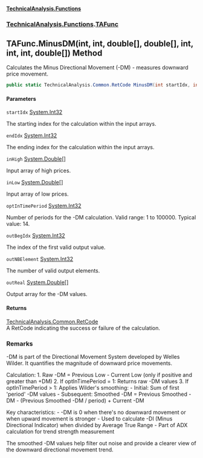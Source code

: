 #### [TechnicalAnalysis\.Functions](Atypical.TechnicalAnalysis.Functions.md 'Atypical\.TechnicalAnalysis\.Functions')
### [TechnicalAnalysis\.Functions](Atypical.TechnicalAnalysis.Functions.md#TechnicalAnalysis.Functions 'TechnicalAnalysis\.Functions').[TAFunc](TAFunc.md 'TechnicalAnalysis\.Functions\.TAFunc')

## TAFunc\.MinusDM\(int, int, double\[\], double\[\], int, int, int, double\[\]\) Method

Calculates the Minus Directional Movement \(\-DM\) \- measures downward price movement\.

```csharp
public static TechnicalAnalysis.Common.RetCode MinusDM(int startIdx, int endIdx, in double[] inHigh, in double[] inLow, in int optInTimePeriod, ref int outBegIdx, ref int outNBElement, ref double[] outReal);
```
#### Parameters

<a name='TechnicalAnalysis.Functions.TAFunc.MinusDM(int,int,double[],double[],int,int,int,double[]).startIdx'></a>

`startIdx` [System\.Int32](https://docs.microsoft.com/en-us/dotnet/api/System.Int32 'System\.Int32')

The starting index for the calculation within the input arrays\.

<a name='TechnicalAnalysis.Functions.TAFunc.MinusDM(int,int,double[],double[],int,int,int,double[]).endIdx'></a>

`endIdx` [System\.Int32](https://docs.microsoft.com/en-us/dotnet/api/System.Int32 'System\.Int32')

The ending index for the calculation within the input arrays\.

<a name='TechnicalAnalysis.Functions.TAFunc.MinusDM(int,int,double[],double[],int,int,int,double[]).inHigh'></a>

`inHigh` [System\.Double](https://docs.microsoft.com/en-us/dotnet/api/System.Double 'System\.Double')[\[\]](https://docs.microsoft.com/en-us/dotnet/api/System.Array 'System\.Array')

Input array of high prices\.

<a name='TechnicalAnalysis.Functions.TAFunc.MinusDM(int,int,double[],double[],int,int,int,double[]).inLow'></a>

`inLow` [System\.Double](https://docs.microsoft.com/en-us/dotnet/api/System.Double 'System\.Double')[\[\]](https://docs.microsoft.com/en-us/dotnet/api/System.Array 'System\.Array')

Input array of low prices\.

<a name='TechnicalAnalysis.Functions.TAFunc.MinusDM(int,int,double[],double[],int,int,int,double[]).optInTimePeriod'></a>

`optInTimePeriod` [System\.Int32](https://docs.microsoft.com/en-us/dotnet/api/System.Int32 'System\.Int32')

Number of periods for the \-DM calculation\. Valid range: 1 to 100000\. Typical value: 14\.

<a name='TechnicalAnalysis.Functions.TAFunc.MinusDM(int,int,double[],double[],int,int,int,double[]).outBegIdx'></a>

`outBegIdx` [System\.Int32](https://docs.microsoft.com/en-us/dotnet/api/System.Int32 'System\.Int32')

The index of the first valid output value\.

<a name='TechnicalAnalysis.Functions.TAFunc.MinusDM(int,int,double[],double[],int,int,int,double[]).outNBElement'></a>

`outNBElement` [System\.Int32](https://docs.microsoft.com/en-us/dotnet/api/System.Int32 'System\.Int32')

The number of valid output elements\.

<a name='TechnicalAnalysis.Functions.TAFunc.MinusDM(int,int,double[],double[],int,int,int,double[]).outReal'></a>

`outReal` [System\.Double](https://docs.microsoft.com/en-us/dotnet/api/System.Double 'System\.Double')[\[\]](https://docs.microsoft.com/en-us/dotnet/api/System.Array 'System\.Array')

Output array for the \-DM values\.

#### Returns
[TechnicalAnalysis\.Common\.RetCode](https://docs.microsoft.com/en-us/dotnet/api/TechnicalAnalysis.Common.RetCode 'TechnicalAnalysis\.Common\.RetCode')  
A RetCode indicating the success or failure of the calculation\.

### Remarks
\-DM is part of the Directional Movement System developed by Welles Wilder\.
It quantifies the magnitude of downward price movements\.

Calculation:
1\. Raw \-DM = Previous Low \- Current Low \(only if positive and greater than \+DM\)
2\. If optInTimePeriod = 1: Returns raw \-DM values
3\. If optInTimePeriod \> 1: Applies Wilder's smoothing:
   \- Initial: Sum of first 'period' \-DM values
   \- Subsequent: Smoothed \-DM = Previous Smoothed \-DM \- \(Previous Smoothed \-DM / period\) \+ Current \-DM

Key characteristics:
\- \-DM is 0 when there's no downward movement or when upward movement is stronger
\- Used to calculate \-DI \(Minus Directional Indicator\) when divided by Average True Range
\- Part of ADX calculation for trend strength measurement

The smoothed \-DM values help filter out noise and provide a clearer view of 
the downward directional movement trend\.